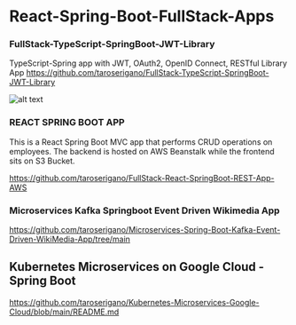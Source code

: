 # React-Spring-Boot-FullStack-Apps

### FullStack-TypeScript-SpringBoot-JWT-Library
TypeScript-Spring app with JWT, OAuth2, OpenID Connect, RESTful Library App
https://github.com/taroserigano/FullStack-TypeScript-SpringBoot-JWT-Library


![alt text](https://github.com/taroserigano/FullStack-TypeScript-SpringBoot-JWT-Library/blob/main/image/1.jpg)


### REACT SPRING BOOT APP
This is a React Spring Boot MVC app that performs CRUD operations on employees. The backend is hosted on AWS Beanstalk while the frontend sits on S3 Bucket.

https://github.com/taroserigano/FullStack-React-SpringBoot-REST-App-AWS


### Microservices Kafka Springboot Event Driven Wikimedia App 

https://github.com/taroserigano/Microservices-Spring-Boot-Kafka-Event-Driven-WikiMedia-App/tree/main




## Kubernetes Microservices on Google Cloud - Spring Boot 
https://github.com/taroserigano/Kubernetes-Microservices-Google-Cloud/blob/main/README.md
